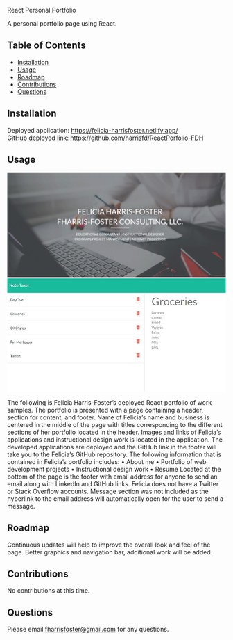 React Personal Portfolio

A personal portfolio page using React.

## Table of Contents
- [Installation](#installation)
- [Usage](#usage)
- [Roadmap](#roadmap)
- [Contributions](#contributions)
- [Questions](#questions)

## Installation
Deployed application: https://felicia-harrisfoster.netlify.app/
<br />
GitHub deployed link: https://github.com/harrisfd/ReactPorfolio-FDH

## Usage

<img src="./public/images/Ffharrisfosterconsultingwebpage.jpg" alt="JPG of the application" />
<img src="./public/images/Samplelist.jpg" alt="JPG of the sample applications"/>

The following is Felicia Harris-Foster’s deployed React portfolio of work samples.  The portfolio is presented with a page containing a header, section for content, and footer.  Name of Felicia’s name and business is centered in the middle of the page with titles corresponding to the different sections of her portfolio located in the header. Images and links of Felicia’s applications and instructional design work is located in the application. The developed applications are deployed and the GitHub link in the footer will take you to the Felicia’s GitHub repository. The following information that is contained in Felicia’s portfolio includes:
•	About me
•	Portfolio of web development projects
•	Instructional design work
•	Resume
Located at the bottom of the page is the footer with email address for anyone to send an email along with LinkedIn and GitHub links. Felicia does not have a Twitter or Stack Overflow accounts. Message section was not included as the hyperlink to the email address will automatically open for the user to send a message. 

## Roadmap

Continuous updates will help to improve the overall look and feel of the page.  Better graphics and navigation bar, additional work will be added. 

## Contributions

No contributions at this time.

## Questions

Please email fharrisfoster@gmail.com for any questions.

